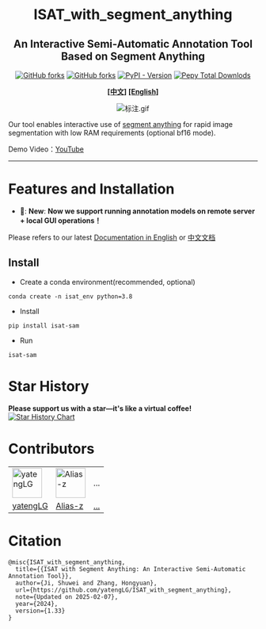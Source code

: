 <h1 align='center'>ISAT_with_segment_anything</h1>
<h2 align='center'>An Interactive Semi-Automatic Annotation Tool Based on Segment Anything</h2>
<p align='center'>
    <a href='https://github.com/yatengLG/ISAT_with_segment_anything' target="_blank"><img alt="GitHub forks" src="https://img.shields.io/github/stars/yatengLG/ISAT_with_segment_anything"></a>
    <a href='https://github.com/yatengLG/ISAT_with_segment_anything' target="_blank"><img alt="GitHub forks" src="https://img.shields.io/github/forks/yatengLG/ISAT_with_segment_anything"></a>
    <a href='https://pypi.org/project/isat-sam/' target="_blank"><img alt="PyPI - Version" src="https://img.shields.io/pypi/v/isat-sam"></a>
    <a href='https://pypi.org/project/isat-sam/' target="_blank"><img alt="Pepy Total Downlods" src="https://img.shields.io/pepy/dt/isat-sam"></a>
</p>
<p align='center'>
    <a href='README-cn.md'><b>[中文]</b></a>
    <a href='README.md'><b>[English]</b></a>
</p>
<p align='center'><img src="./display/标注.gif" alt="标注.gif"'></p>

Our tool enables interactive use of [segment anything](https://github.com/facebookresearch/segment-anything) for rapid image segmentation with low RAM requirements (optional bf16 mode).

Demo Video：[YouTube](https://www.youtube.com/watch?v=yLdZCPmX-Bc)

---

# Features and Installation
- &#x1F389;: **New**: **Now we support running annotation models on remote server + local GUI operations！** 

Please refers to our latest [Documentation in English](https://isat-with-segment-anything.readthedocs.io/en/latest/index.html) or [中文文档](https://isat-samzh.readthedocs.io/zh-cn/latest/)

## Install
- Create a conda environment(recommended, optional)
```shell
conda create -n isat_env python=3.8
```

- Install
```shell
pip install isat-sam
```

- Run
```shell
isat-sam
```

# Star History

**Please support us with a star—it's like a virtual coffee!**
[![Star History Chart](https://api.star-history.com/svg?repos=yatengLG/ISAT_with_segment_anything&type=Date)](https://star-history.com/#yatengLG/ISAT_with_segment_anything&Date)


# Contributors

<table border="0">
<tr>
    <td><img alt="yatengLG" src="https://avatars.githubusercontent.com/u/31759824?v=4" width="60" height="60" href="">
    <td><img alt="Alias-z" src="https://avatars.githubusercontent.com/u/66273343?v=4" width="60" height="60" href="">
    <td>...
</td>
</tr>
<tr>
  <td><a href="https://github.com/yatengLG">yatengLG</a>
  <td><a href="https://github.com/Alias-z">Alias-z</a>
    <td><a href="https://github.com/yatengLG/ISAT_with_segment_anything/graphs/contributors">...</a>
</tr>
</table>


# Citation
```text
@misc{ISAT_with_segment_anything,
  title={{ISAT with Segment Anything: An Interactive Semi-Automatic Annotation Tool}},
  author={Ji, Shuwei and Zhang, Hongyuan},
  url={https://github.com/yatengLG/ISAT_with_segment_anything},
  note={Updated on 2025-02-07},
  year={2024},
  version={1.33}
}
```
